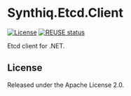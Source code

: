 # Synthiq.Etcd.Client

[![License](https://img.shields.io/badge/License-Apache_2.0-blue.svg)](https://opensource.org/licenses/Apache-2.0)
[![REUSE status](https://api.reuse.software/badge/github.com/synthiq-europe/etcd)](https://api.reuse.software/info/github.com/synthiq-europe/etcd)

Etcd client for .NET.

## License

Released under the Apache License 2.0.

